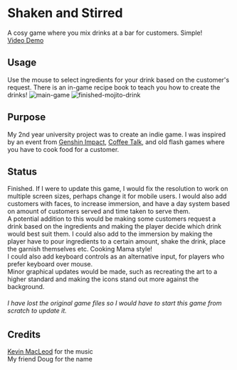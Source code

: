 # Shaken and Stirred
A cosy game where you mix drinks at a bar for customers. Simple!<br>
[Video Demo](https://youtu.be/Ri9KZlfe-Gk)

## Usage
Use the mouse to select ingredients for your drink based on the customer's request. There is an in-game recipe book to teach you how to create the drinks!
![main-game](https://github.com/user-attachments/assets/a4617791-c116-4bca-bfcc-19642c006c9d)
![finished-mojito-drink](https://github.com/user-attachments/assets/0217226e-491f-4d16-bd33-91923aa32b8b)

## Purpose
My 2nd year university project was to create an indie game. I was inspired by an event from [Genshin Impact](https://youtu.be/KPjtkhWGYQ0?t=10), [Coffee Talk](https://store.steampowered.com/app/914800/Coffee_Talk/), and old flash games where you have to cook food for a customer.

## Status
Finished. If I were to update this game, I would fix the resolution to work on multiple screen sizes, perhaps change it for mobile users. I would also add customers with faces, to increase immersion, and have a day system based on amount of customers served and time taken to serve them.<br>
A potential addition to this would be making some customers request a drink based on the ingredients and making the player decide which drink would best suit them. I could also add to the immersion by making the player have to pour ingredients to a certain amount, shake the drink, place the garnish themselves etc. Cooking Mama style!<br>
I could also add keyboard controls as an alternative input, for players who prefer keyboard over mouse.<br>
Minor graphical updates would be made, such as recreating the art to a higher standard and making the icons stand out more against the background.<br>
<h6>I have lost the original game files so I would have to start this game from scratch to update it.</h6>

## Credits
[Kevin MacLeod](incompetech.com) for the music<br>
My friend Doug for the name
